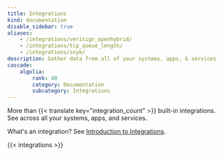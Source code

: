 ```yaml
---
title: Integrations
kind: documentation
disable_sidebar: true
aliases:
    - /integrations/verisign_openhybrid/
    - /integrations/tcp_queue_length/
    - /integrations/snyk/
description: Gather data from all of your systems, apps, & services
cascade:
    algolia:
        rank: 40
        category: Documentation
        subcategory: Integrations
---
```


More than {{< translate key="integration_count" >}} built-in integrations. See across all your systems, apps, and services.

What's an integration? See [Introduction to Integrations][1].

{{< integrations >}}

[1]: /getting_started/integrations/
